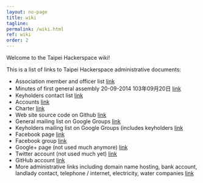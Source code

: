 ```yaml
---
layout: no-page
title: wiki
tagline: 
permalink: /wiki.html
ref: wiki
order: 2
---
```


Welcome to the Taipei Hackerspace wiki!

This is a list of links to Taipei Hackerspace administrative documents:

* Association member and officer list [link](https://docs.google.com/spreadsheets/d/1XlN_KiTLJIGthoZKK7OIMSvBD6W16KQvckMp7ILN1UM)
* Minutes of first general assembly 20-09-2014 103年09月20日 [link](https://docs.google.com/deocument/d/1tK0_oWW_Q_io_xTfk-ZtMBtRFGpDor294xX23NSeYy0)
* Keyholders contact list [link](https://docs.google.com/spreadsheets/d/1fI7imSBKQPuu-9x-Q478t0F46ym0E5LTusjHkSOrhHo)
* Accounts [link](https://docs.google.com/spreadsheets/d/1vY_BIR1wuEum1W4GSHA4kqC-aEBqEs7mYR8wWdNdZjI)
* Charter [link](https://docs.google.com/document/d/1hdHqjdwiPoz123rzYUCxZWWQs8uRahNLNw3jM8-zKdQ)
* Web site source code on Github [link](https://github.com/taipeihackerspace/webtemp/)
* General mailing list on Google Groups [link](https://groups.google.com/forum/?fromgroups#!forum/taipeihackerspace)
* Keyholders mailing list on Google Groups (includes keyholders [link](https://groups.google.com/forum/?fromgroups#!forum/tpehack-keyholders)
* Facebook page [link](https://www.facebook.com/TaipeiHackerspace)
* Facebook group [link](https://www.facebook.com/groups/tpehack/)
* Google+ page (not used much anymore) [link](https://plus.google.com/100085911445404984901)
* Twitter account (not used much yet) [link](https://twitter.com/taipeihack)
* GitHub account [link](https://github.com/taipeihackorg)
* More administrative links including domain name hosting, bank account, landlady contact, telephone / internet, electricity, water companies [link](https://docs.google.com/document/d/1rQX488ivdJ4vzSexGAeOn5e04DABAPlTLm9lxA6Db6E/edit?usp=sharing)